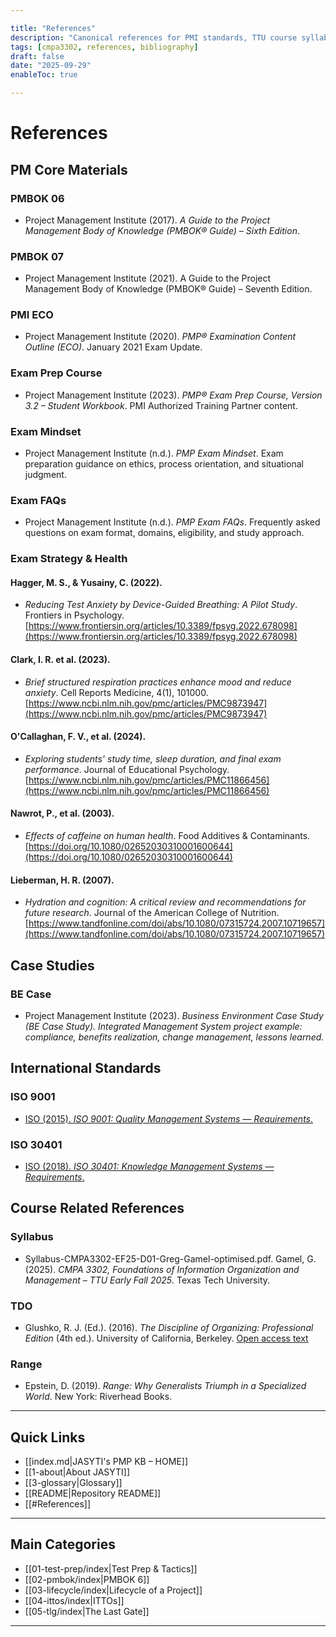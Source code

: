 ```yaml
---

title: "References"
description: "Canonical references for PMI standards, TTU course syllabi, and supporting case studies."
tags: [cmpa3302, references, bibliography]
draft: false
date: "2025-09-29"
enableToc: true

---
```


# References

## PM Core Materials

### PMBOK 06
- Project Management Institute (2017). *A Guide to the Project Management Body of Knowledge (PMBOK® Guide) – Sixth Edition*. 

### PMBOK 07
 - Project Management Institute (2021). A Guide to the Project Management Body of Knowledge (PMBOK® Guide) – Seventh Edition.

### PMI ECO
 -  Project Management Institute (2020). *PMP® Examination Content Outline (ECO)*. January 2021 Exam Update.

### Exam Prep Course
 - Project Management Institute (2023). *PMP® Exam Prep Course, Version 3.2 – Student Workbook*. PMI Authorized Training Partner content.

### Exam Mindset
 - Project Management Institute (n.d.). *PMP Exam Mindset*. Exam preparation guidance on ethics, process orientation, and situational judgment.  

### Exam FAQs
 - Project Management Institute (n.d.). *PMP Exam FAQs*. Frequently asked questions on exam format, domains, eligibility, and study approach.

 ### Exam Strategy & Health

#### Hagger, M. S., & Yusainy, C. (2022).
-  *Reducing Test Anxiety by Device-Guided Breathing: A Pilot Study*. Frontiers in Psychology. [https://www.frontiersin.org/articles/10.3389/fpsyg.2022.678098](https://www.frontiersin.org/articles/10.3389/fpsyg.2022.678098)

#### Clark, I. R. et al. (2023).
- *Brief structured respiration practices enhance mood and reduce anxiety*. Cell Reports Medicine, 4(1), 101000. [https://www.ncbi.nlm.nih.gov/pmc/articles/PMC9873947](https://www.ncbi.nlm.nih.gov/pmc/articles/PMC9873947)

#### O'Callaghan, F. V., et al. (2024).
- *Exploring students' study time, sleep duration, and final exam performance*. Journal of Educational Psychology. [https://www.ncbi.nlm.nih.gov/pmc/articles/PMC11866456](https://www.ncbi.nlm.nih.gov/pmc/articles/PMC11866456)

#### Nawrot, P., et al. (2003).
- *Effects of caffeine on human health*. Food Additives & Contaminants. [https://doi.org/10.1080/02652030310001600644](https://doi.org/10.1080/02652030310001600644)

#### Lieberman, H. R. (2007).
- *Hydration and cognition: A critical review and recommendations for future research*. Journal of the American College of Nutrition. [https://www.tandfonline.com/doi/abs/10.1080/07315724.2007.10719657](https://www.tandfonline.com/doi/abs/10.1080/07315724.2007.10719657)

## Case Studies

###  BE Case
- Project Management Institute (2023). *Business Environment Case Study (BE Case Study). Integrated Management System project example: compliance, benefits realization, change management, lessons learned.*

## International Standards

### ISO 9001
- [ISO (2015). *ISO 9001: Quality Management Systems — Requirements*.](https://www.iso.org/standard/62085.html)  
### ISO 30401
- [ISO (2018). *ISO 30401: Knowledge Management Systems — Requirements*.](https://www.iso.org/standard/68683.html)  

## Course Related References
### Syllabus
- Syllabus-CMPA3302-EF25-D01-Greg-Gamel-optimised.pdf. Gamel, G. (2025). *CMPA 3302, Foundations of Information Organization and Management – TTU Early Fall 2025*. Texas Tech University.

### TDO
- Glushko, R. J. (Ed.). (2016). *The Discipline of Organizing: Professional Edition* (4th ed.). University of California, Berkeley. [Open access text](https://berkeley.pressbooks.pub/tdo4p/)

### Range
- Epstein, D. (2019). *Range: Why Generalists Triumph in a Specialized World*. New York: Riverhead Books.

---
## Quick Links
- [[index.md|JASYTI's PMP KB – HOME]]
- [[1-about|About JASYTI]]
- [[3-glossary|Glossary]]
- [[README|Repository README]]
- [[#References]]

---
## Main Categories
- [[01-test-prep/index|Test Prep & Tactics]]
- [[02-pmbok/index|PMBOK 6]]
- [[03-lifecycle/index|Lifecycle of a Project]]
- [[04-ittos/index|ITTOs]]
- [[05-tlg/index|The Last Gate]]

---
